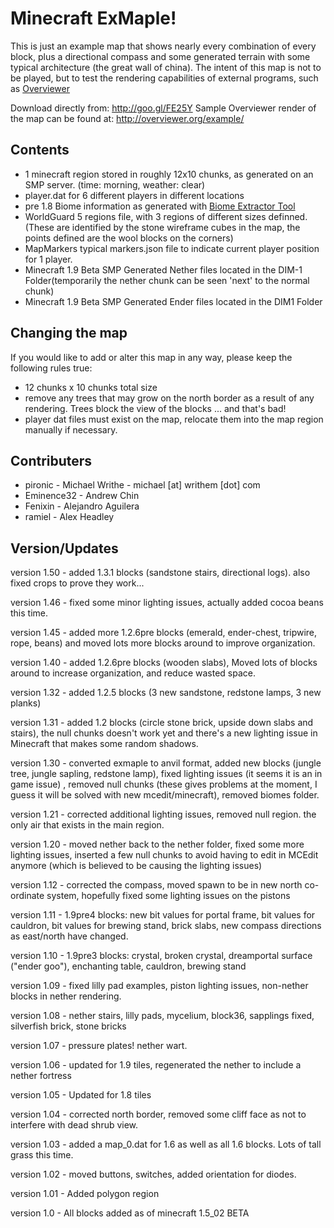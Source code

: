 Minecraft ExMaple!
=============

This is just an example map that shows nearly every combination of every block, plus a directional compass and some generated terrain with some typical architecture (the great wall of china). The intent of this map is not to be played, but to test the rendering capabilities of external programs, such as [Overviewer](https://github.com/overviewer/Minecraft-Overviewer) 

Download directly from: http://goo.gl/FE25Y
Sample Overviewer render of the map can be found at: http://overviewer.org/example/

Contents
-------

- 1 minecraft region stored in roughly 12x10 chunks, as generated on an SMP server. (time: morning, weather: clear) 
- player.dat for 6 different players in different locations
- pre 1.8 Biome information as generated with [Biome Extractor Tool](http://www.minecraftforum.net/viewtopic.php?f=1022&t=80902)
- WorldGuard 5 regions file, with 3 regions of different sizes definned. (These are identified by the stone wireframe cubes in the map, the points defined are the wool blocks on the corners)
- MapMarkers typical markers.json file to indicate current player position for 1 player.
- Minecraft 1.9 Beta SMP Generated Nether files located in the DIM-1 Folder(temporarily the nether chunk can be seen 'next' to the normal chunk)
- Minecraft 1.9 Beta SMP Generated Ender files located in the DIM1 Folder

Changing the map
-------

If you would like to add or alter this map in any way, please keep the following rules true:

- 12 chunks x 10 chunks total size
- remove any trees that may grow on the north border as a result of any rendering. Trees block the view of the blocks ... and that's bad!
- player dat files must exist on the map, relocate them into the map region manually if necessary.

Contributers
-------

* pironic - Michael Writhe - michael [at] writhem [dot] com
* Eminence32 - Andrew Chin
* Fenixin - Alejandro Aguilera
* ramiel - Alex Headley 

Version/Updates
-------

version 1.50 - added 1.3.1 blocks (sandstone stairs, directional logs). also fixed crops to prove they work... 

version 1.46 - fixed some minor lighting issues, actually added cocoa beans this time.

version 1.45 - added more 1.2.6pre blocks (emerald, ender-chest, tripwire, rope, beans) and moved lots more blocks around to improve organization.

version 1.40 - added 1.2.6pre blocks (wooden slabs), Moved lots of blocks around to increase organization, and reduce wasted space.

version 1.32 - added 1.2.5 blocks (3 new sandstone, redstone lamps, 3 new planks)

version 1.31 - added 1.2 blocks (circle stone brick, upside down slabs and stairs), the null chunks doesn't work yet and there's a new lighting issue in Minecraft that makes some random shadows.

version 1.30 - converted exmaple to anvil format, added new blocks (jungle tree, jungle sapling, redstone lamp), fixed lighting issues (it seems it is an in game issue) , removed null chunks (these gives problems at the moment, I guess it will be solved with new mcedit/minecraft), removed biomes folder.

version 1.21 - corrected additional lighting issues, removed null region. the only air that exists in the main region.

version 1.20 - moved nether back to the nether folder, fixed some more lighting issues, inserted a few null chunks to avoid having to edit in MCEdit anymore (which is believed to be causing the lighting issues)

version 1.12 - corrected the compass, moved spawn to be in new north co-ordinate system, hopefully fixed some lighting issues on the pistons

version 1.11 - 1.9pre4 blocks: new bit values for portal frame, bit values for cauldron, bit values for brewing stand, brick slabs, new compass directions as east/north have changed.

version 1.10 - 1.9pre3 blocks: crystal, broken crystal, dreamportal surface ("ender goo"), enchanting table, cauldron, brewing stand 

version 1.09 - fixed lilly pad examples, piston lighting issues, non-nether blocks in nether rendering.

version 1.08 - nether stairs, lilly pads, mycelium, block36, sapplings fixed, silverfish brick, stone bricks

version 1.07 - pressure plates! nether wart.

version 1.06 - updated for 1.9 tiles, regenerated the nether to include a nether fortress

version 1.05 - Updated for 1.8 tiles

version 1.04 - corrected north border, removed some cliff face as not to interfere with dead shrub view.

version 1.03 - added a map_0.dat for 1.6 as well as all 1.6 blocks. Lots of tall grass this time.

version 1.02 - moved buttons, switches, added orientation for diodes.

version 1.01 - Added polygon region

version 1.0 - All blocks added as of minecraft 1.5_02 BETA
